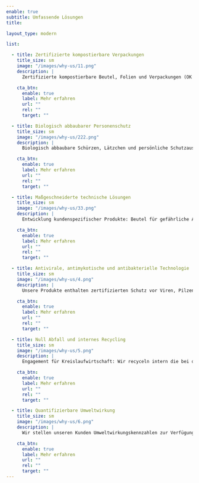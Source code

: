 ```yaml
---
enable: true
subtitle: Umfassende Lösungen
title:  

layout_type: modern

list:

  - title: Zertifizierte kompostierbare Verpackungen
    title_size: sm
    image: "/images/why-us/11.png"
    description: |
      Zertifizierte kompostierbare Beutel, Folien und Verpackungen (OK Compost Industrial – EN-13432), geeignet für vielfältige Anwendungen: Lebensmittel, Einzelhandel, Obstindustrie und biologische Abfälle. Entwickelt zur Integration in Kreislaufwirtschaftsprozesse.

    cta_btn:
      enable: true
      label: Mehr erfahren
      url: ""
      rel: ""
      target: ""

  - title: Biologisch abbaubarer Personenschutz
    title_size: sm
    image: "/images/why-us/222.png"
    description: |
      Biologisch abbaubare Schürzen, Lätzchen und persönliche Schutzausrüstung für die Lebensmittelindustrie, das Gesundheitswesen und andere Sektoren. Lebensmittelgeeignete Materialien, sicher für den direkten Kontakt mit Lebensmitteln und anspruchsvolle Prozesse.

    cta_btn:
      enable: true
      label: Mehr erfahren
      url: ""
      rel: ""
      target: ""

  - title: Maßgeschneiderte technische Lösungen
    title_size: sm
    image: "/images/why-us/33.png"
    description: |
      Entwicklung kundenspezifischer Produkte: Beutel für gefährliche Abfälle, Etiketten für Behälter, Gefrierfolien, Masterbags für Fleisch und weitere technische Verpackungen. Maßgeschneidert auf die spezifischen Anforderungen jeder Branche.

    cta_btn:
      enable: true
      label: Mehr erfahren
      url: ""
      rel: ""
      target: ""

  - title: Antivirale, antimykotische und antibakterielle Technologie
    title_size: sm
    image: "/images/why-us/4.png"
    description: |
      Unsere Produkte enthalten zertifizierten Schutz vor Viren, Pilzen und Bakterien und gewährleisten Sicherheit und Hygiene in der Lebensmittelproduktion, im Gesundheitswesen und in der Logistik.

    cta_btn:
      enable: true
      label: Mehr erfahren
      url: ""
      rel: ""
      target: ""

  - title: Null Abfall und internes Recycling
    title_size: sm
    image: "/images/why-us/5.png"
    description: |
      Engagement für Kreislaufwirtschaft: Wir recyceln intern die bei der Produktion anfallenden Abfälle, um Sekundärprodukte wie Abfallbeutel herzustellen – ein Beitrag zu abfallfreien Betriebsabläufen.

    cta_btn:
      enable: true
      label: Mehr erfahren
      url: ""
      rel: ""
      target: ""

  - title: Quantifizierbare Umweltwirkung
    title_size: sm
    image: "/images/why-us/6.png"
    description: |
      Wir stellen unseren Kunden Umweltwirkungskennzahlen zur Verfügung: vermiedene Tonnen konventionellen Plastiks, Reduktion des CO₂-Fußabdrucks, erreichte Kreislaufwirtschaft und Beitrag zu ESG-Strategien.

    cta_btn:
      enable: true
      label: Mehr erfahren
      url: ""
      rel: ""
      target: ""
---
```

